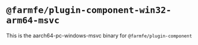 # `@farmfe/plugin-component-win32-arm64-msvc`

This is the aarch64-pc-windows-msvc binary for `@farmfe/plugin-component`
